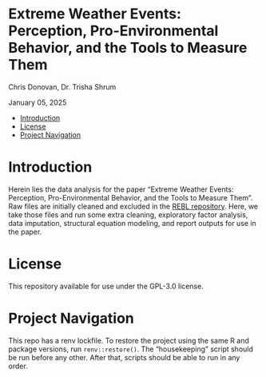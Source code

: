 Extreme Weather Events: Perception, Pro-Environmental Behavior, and the
Tools to Measure Them
================
Chris Donovan, Dr. Trisha Shrum

January 05, 2025

- [Introduction](#introduction)
- [License](#license)
- [Project Navigation](#project-navigation)

# Introduction

Herein lies the data analysis for the paper “Extreme Weather Events:
Perception, Pro-Environmental Behavior, and the Tools to Measure Them”.
Raw files are initially cleaned and excluded in the [REBL
repository](https://github.com/tshrum/rebl). Here, we take those files
and run some extra cleaning, exploratory factor analysis, data
imputation, structural equation modeling, and report outputs for use in
the paper.

# License

This repository available for use under the GPL-3.0 license.

# Project Navigation

This repo has a renv lockfile. To restore the project using the same R
and package versions, run `renv::restore()`. The “housekeeping” script
should be run before any other. After that, scripts should be able to
run in any order.
